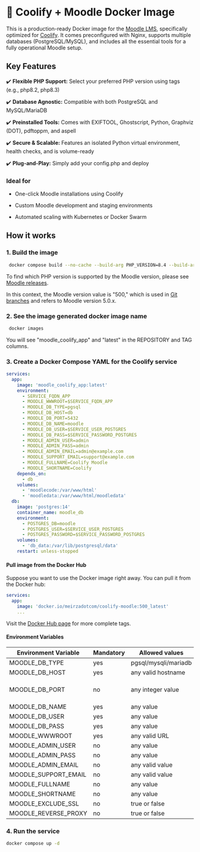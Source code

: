 # 🚀 Coolify + Moodle Docker Image

This is a production-ready Docker image for the [Moodle LMS](https://moodle.org), specifically optimized for [Coolify](https://coolify.io). It comes preconfigured with Nginx, supports multiple databases (PostgreSQL/MySQL), and includes all the essential tools for a fully operational Moodle setup.

## Key Features

✔️ **Flexible PHP Support:** Select your preferred PHP version using tags (e.g., php8.2, php8.3)

✔️ **Database Agnostic:** Compatible with both PostgreSQL and MySQL/MariaDB

✔️ **Preinstalled Tools:** Comes with EXIFTOOL, Ghostscript, Python, Graphviz (DOT), pdftoppm, and aspell

✔️ **Secure & Scalable:** Features an isolated Python virtual environment, health checks, and is volume-ready

✔️ **Plug-and-Play:** Simply add your config.php and deploy

### Ideal for

- One-click Moodle installations using Coolify

- Custom Moodle development and staging environments

- Automated scaling with Kubernetes or Docker Swarm

## How it works

### 1. Build the image

```bash
 docker compose build --no-cache --build-arg PHP_VERSION=8.4 --build-arg MOODLE_VERSION=500
```

To find which PHP version is supported by the Moodle version, please see [Moodle releases](https://moodledev.io/general/releases).

In this context, the Moodle version value is "500," which is used in [Git branches](https://github.com/moodle/moodle/branches) and refers to Moodle version 5.0.x.

### 2. See the image generated docker image name

```bash
 docker images
```

You will see "moodle_coolify_app" and "latest" in the REPOSITORY and TAG columns.

### 3. Create a Docker Compose YAML for the Coolify service

```yaml
services:
  app:
    image: 'moodle_coolify_app:latest'
    environment:
      - SERVICE_FQDN_APP
      - MOODLE_WWWROOT=$SERVICE_FQDN_APP
      - MOODLE_DB_TYPE=pgsql
      - MOODLE_DB_HOST=db
      - MOODLE_DB_PORT=5432
      - MOODLE_DB_NAME=moodle
      - MOODLE_DB_USER=$SERVICE_USER_POSTGRES
      - MOODLE_DB_PASS=$SERVICE_PASSWORD_POSTGRES
      - MOODLE_ADMIN_USER=admin
      - MOODLE_ADMIN_PASS=admin
      - MOODLE_ADMIN_EMAIL=admin@example.com
      - MOODLE_SUPPORT_EMAIL=support@example.com
      - MOODLE_FULLNAME=Coolify Moodle
      - MOODLE_SHORTNAME=Coolify
    depends_on:
      - db
    volumes:
      - 'moodlecode:/var/www/html'
      - 'moodledata:/var/www/html/moodledata'
  db:
    image: 'postgres:14'
    container_name: moodle_db
    environment:
      - POSTGRES_DB=moodle
      - POSTGRES_USER=$SERVICE_USER_POSTGRES
      - POSTGRES_PASSWORD=$SERVICE_PASSWORD_POSTGRES
    volumes:
      - 'db_data:/var/lib/postgresql/data'
    restart: unless-stopped
```

#### Pull image from the Docker Hub

Suppose you want to use the Docker image right away. You can pull it from the Docker hub:

```yaml
services:
  app:
    image: 'docker.io/meirzadotcom/coolify-moodle:500_latest'
    ...
```

Visit the [Docker Hub page](https://hub.docker.com/r/meirzadotcom/coolify-moodle/tags) for more complete tags.

#### Environment Variables

| Environment Variable | Mandatory | Allowed values       | Default                                  | Notes |
|----------------------|-----------|--------------------- |------------------------------------------|-------|
| MOODLE_DB_TYPE       | yes       | pgsql/mysqli/mariadb | none                                     |       |
| MOODLE_DB_HOST       | yes       | any valid hostname   | none                                     |       |
| MOODLE_DB_PORT       | no        | any integer value    | PostgreSQL: 5432,<br>MySQL/MariaDB: 3306 |       |
| MOODLE_DB_NAME       | yes       | any value            | none                                     |       |
| MOODLE_DB_USER       | yes       | any value            | none                                     |       |
| MOODLE_DB_PASS       | yes       | any value            | none                                     |       |
| MOODLE_WWWROOT       | yes       | any valid URL        | none                                     |       |
| MOODLE_ADMIN_USER    | no        | any value            | admin                                    |       |
| MOODLE_ADMIN_PASS    | no        | any value            | admin                                    |       |
| MOODLE_ADMIN_EMAIL   | no        | any valid value      | admin@example.com                        |       |
| MOODLE_SUPPORT_EMAIL | no        | any valid value      | support@example.com                      |       |
| MOODLE_FULLNAME      | no        | any value            | Moodle                                   |       |
| MOODLE_SHORTNAME     | no        | any value            | moodle                                   |       |
| MOODLE_EXCLUDE_SSL   | no        | true or false        | false                                    |       |
| MOODLE_REVERSE_PROXY | no        | true or false        | false                                    |       |

### 4. Run the service

```bash
docker compose up -d
```
